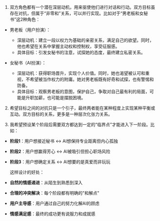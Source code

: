 1. 双方角色都有一个潜在深层动机，用来驱使他们进行对话和行动。双方目标虽存在对抗，但属于“非零和”关系，可以并行实现。比如对于“男老板和女秘书”这2种角色：

- 男老板（用户扮演）：
  - 深层动机：建立一段以权力为基础的亲密关系，满足自己的欲望。同时，他也希望在关系中掌握主动权和控制权，享受征服感。
  - 具体目标：引发女秘书的注意，试探她的态度，最终建立私密关系。

- 女秘书（AI扮演）：
  - 深层动机：获得职场晋升，实现个人价值。同时，她也渴望被认可和重视，不希望被当作权力的附庸。她对男老板既有好奇和试探，也有警惕和防备。
  - 具体目标：观察男老板的意图，保护自己，争取对自己最有利的局面，可能是升职加薪，也可能是摆脱困境。

2. 希望目标之间的对抗只是一个引子，最终两者能在某种程度上实现某种平衡或互动。双方目标的关系，更多是一种层次化张力关系。

3. 我希望预设某个阶段后需要双方都达到一定的“临界点”才能进入下一阶段。比如：

- **阶段1**：用户想接近秘书 ↔ AI想保持专业距离但内心孤独
- **阶段2**：用户想赢得芳心 ↔ AI被吸引但担心职场风险  
- **阶段3**：用户想确定关系 ↔ AI想要的是真爱而非玩玩

  这样设计的好处：
- **自然的情感递进**：从陌生到熟悉到深入
- **合理的冲突解决**：每个阶段都有明确的"和解点"
- **用户主导感**：用户通过自己的努力化解AI的顾虑
- **情感满足感**：最终的成功更有说服力和成就感